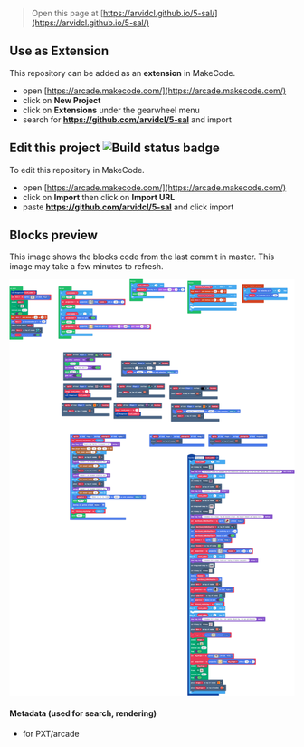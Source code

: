  


> Open this page at [https://arvidcl.github.io/5-sal/](https://arvidcl.github.io/5-sal/)

## Use as Extension

This repository can be added as an **extension** in MakeCode.

* open [https://arcade.makecode.com/](https://arcade.makecode.com/)
* click on **New Project**
* click on **Extensions** under the gearwheel menu
* search for **https://github.com/arvidcl/5-sal** and import

## Edit this project ![Build status badge](https://github.com/arvidcl/5-sal/workflows/MakeCode/badge.svg)

To edit this repository in MakeCode.

* open [https://arcade.makecode.com/](https://arcade.makecode.com/)
* click on **Import** then click on **Import URL**
* paste **https://github.com/arvidcl/5-sal** and click import

## Blocks preview

This image shows the blocks code from the last commit in master.
This image may take a few minutes to refresh.

![A rendered view of the blocks](https://github.com/arvidcl/5-sal/raw/master/.github/makecode/blocks.png)

#### Metadata (used for search, rendering)

* for PXT/arcade
<script src="https://makecode.com/gh-pages-embed.js"></script><script>makeCodeRender("{{ site.makecode.home_url }}", "{{ site.github.owner_name }}/{{ site.github.repository_name }}");</script>
